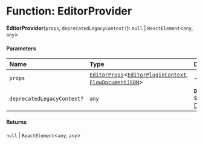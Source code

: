 # Function: EditorProvider

**EditorProvider**(`props`, `deprecatedLegacyContext?`): `null` | `ReactElement`<`any`, `any`>

#### Parameters

| Name | Type | Description |
| :------ | :------ | :------ |
| `props` | [`EditorProps`](/en/auto-docs/editor/interfaces/EditorProps-1.md)<[`EditorPluginContext`](/en/auto-docs/editor/interfaces/EditorPluginContext.md), [`FlowDocumentJSON`](/en/auto-docs/editor/types/FlowDocumentJSON.md)> | - |
| `deprecatedLegacyContext?` | `any` | **`Deprecated`** **`See`** [React Docs](https://legacy.reactjs.org/docs/legacy-context.html#referencing-context-in-lifecycle-methods) |

#### Returns

`null` | `ReactElement`<`any`, `any`>
